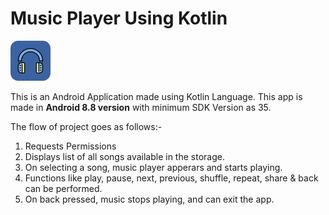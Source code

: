 # Music Player Using Kotlin

![Logo](https://github.com/shubyaa/Music-player-using-kotlin/blob/master/music_icon.png)

This is an Android Application made using Kotlin Language. This app is made in **Android 8.8 version** with minimum SDK Version as 35.

The flow of project goes as follows:-

1) Requests Permissions
2) Displays list of all songs available in the storage.
3) On selecting a song, music player apperars and starts playing.
4) Functions like play, pause, next, previous, shuffle, repeat, share & back can be performed.
5) On back pressed, music stops playing, and can exit the app.

